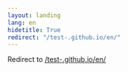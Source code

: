 ```yaml
---
layout: landing
lang: en
hidetitle: True
redirect: "/test-.github.io/en/"
---
```


Redirect to [/test-.github.io/en/](/en)